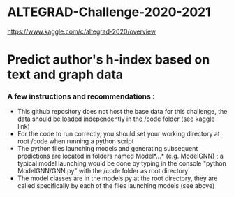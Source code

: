 # ALTEGRAD-Challenge-2020-2021
https://www.kaggle.com/c/altegrad-2020/overview


# Predict author's h-index based on text and graph data

### A few instructions and recommendations :

 - This github repository does not host the base data for this challenge, the data should be loaded independently in the /code folder (see kaggle link)
 - For the code to run correctly, you should set your working directory at root /code when running a python script
 - The python files launching models and generating subsequent predictions are located in folders named Model*...* (e.g. ModelGNN) ; a typical model launching would be done by typing in the console "python ModelGNN/GNN.py" with the /code folder as root directory
 - The model classes are in the models.py at the root directory, they are called specifically by each of the files launching models (see above)
